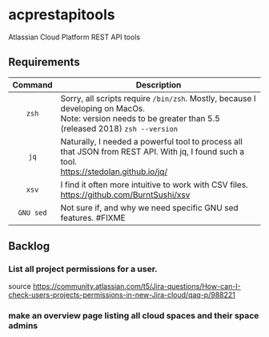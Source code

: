 # acprestapitools
Atlassian Cloud Platform REST API tools

## Requirements
| Command | Description |
| :---: | --- |
| `zsh` | Sorry, all scripts require `/bin/zsh`. Mostly, because I developing on MacOs. <br>Note: version needs to be greater than 5.5 (released 2018) `zsh --version` |
| `jq` | Naturally, I needed a powerful tool to process all that JSON from REST API. With jq, I found such a tool. <br>https://stedolan.github.io/jq/ |
| `xsv` | I find it often more intuitive to work with CSV files. <br>https://github.com/BurntSushi/xsv |
| `GNU sed` | Not sure if, and why we need specific GNU sed features. #FIXME |

## Backlog
### List all project permissions for a user. 
source https://community.atlassian.com/t5/Jira-questions/How-can-I-check-users-projects-permissions-in-new-Jira-cloud/qaq-p/988221
### make an overview page listing all cloud spaces and their space admins
